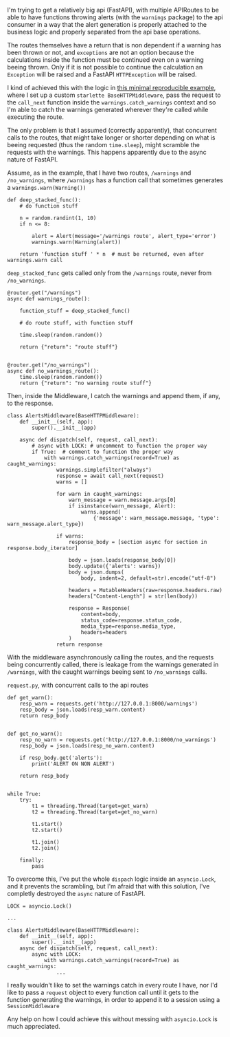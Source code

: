 I'm trying to get a relatively big api (FastAPI), with multiple APIRoutes to be able to have functions throwing alerts (with the `warnings` package) to the api consumer in a way that the alert generation is properly attached to the business logic and properly separated from the api base operations.

The routes themselves have a return that is non dependent if a warning has been thrown or not, and `exceptions` are not an option because the calculations inside the function must be continued even on a warning beeing thrown. Only if it is not possible to continue the calculation an `Exception` will be raised and a FastAPI `HTTPException` will be raised.

I kind of achieved this with the logic in [this minimal reproducible example](https://github.com/richardnm-2/warnings_test), where I set up a custom `starlette BaseHTTPMiddleware`, pass the request to the `call_next` function inside the `warnings.catch_warnings` context and so I'm able to catch the warnings generated wherever they're called while executing the route.

The only problem is that I assumed (correctly apparently), that concurrent calls to the routes, that might take longer or shorter depending on what is beeing requested (thus the random `time.sleep`), might scramble the requests with the warnings. This happens apparently due to the async nature of FastAPI.

Assume, as in the example, that I have two routes, `/warnings` and `/no_warnings`, where `/warnings` has a function call that sometimes generates a `warnings.warn(Warning())`

```
def deep_stacked_func():
    # do function stuff

    n = random.randint(1, 10)
    if n <= 8:

        alert = Alert(message='/warnings route', alert_type='error')
        warnings.warn(Warning(alert))

    return 'function stuff ' * n  # must be returned, even after warnings.warn call
```

`deep_stacked_func` gets called only from the `/warnings` route, never from `/no_warnings`.

```
@router.get("/warnings")
async def warnings_route():

    function_stuff = deep_stacked_func()

    # do route stuff, with function stuff

    time.sleep(random.random())

    return {"return": "route stuff"}


@router.get("/no_warnings")
async def no_warnings_route():
    time.sleep(random.random())
    return {"return": "no warning route stuff"}
```

Then, inside the Middleware, I catch the warnings and append them, if any, to the response.

```
class AlertsMiddleware(BaseHTTPMiddleware):
    def __init__(self, app):
        super().__init__(app)

    async def dispatch(self, request, call_next):
        # async with LOCK: # uncomment to function the proper way
        if True:  # comment to function the proper way
            with warnings.catch_warnings(record=True) as caught_warnings:
                warnings.simplefilter("always")
                response = await call_next(request)
                warns = []

                for warn in caught_warnings:
                    warn_message = warn.message.args[0]
                    if isinstance(warn_message, Alert):
                        warns.append(
                            {'message': warn_message.message, 'type': warn_message.alert_type})

                if warns:
                    response_body = [section async for section in response.body_iterator]

                    body = json.loads(response_body[0])
                    body.update({'alerts': warns})
                    body = json.dumps(
                        body, indent=2, default=str).encode("utf-8")

                    headers = MutableHeaders(raw=response.headers.raw)
                    headers["Content-Length"] = str(len(body))

                    response = Response(
                        content=body,
                        status_code=response.status_code,
                        media_type=response.media_type,
                        headers=headers
                    )
                return response
```

With the middleware asynchronously calling the routes, and the requests being concurrently called, there is leakage from the warnings generated in `/warnings`, with the caught warnings beeing sent to `/no_warnings` calls.

`request.py`, with concurrent calls to the api routes

```
def get_warn():
    resp_warn = requests.get('http://127.0.0.1:8000/warnings')
    resp_body = json.loads(resp_warn.content)
    return resp_body


def get_no_warn():
    resp_no_warn = requests.get('http://127.0.0.1:8000/no_warnings')
    resp_body = json.loads(resp_no_warn.content)

    if resp_body.get('alerts'):
        print('ALERT ON NON ALERT')

    return resp_body


while True:
    try:
        t1 = threading.Thread(target=get_warn)
        t2 = threading.Thread(target=get_no_warn)

        t1.start()
        t2.start()

        t1.join()
        t2.join()

    finally:
        pass
```

To overcome this, I've put the whole `dispach` logic inside an `asyncio.Lock`, and it prevents the scrambling, but I'm afraid that with this solution, I've completly destroyed the `async` nature of FastAPI.

```
LOCK = asyncio.Lock()

...

class AlertsMiddleware(BaseHTTPMiddleware):
    def __init__(self, app):
        super().__init__(app)
    async def dispatch(self, request, call_next):
        async with LOCK:
            with warnings.catch_warnings(record=True) as caught_warnings:
                ...
```

I really wouldn't like to set the warnings catch in every route I have, nor I'd like to pass a `request` object to every function call until it gets to the function generating the warnings, in order to append it to a session using a `SessionMiddleware`

Any help on how I could achieve this without messing with `asyncio.Lock` is much appreciated.
